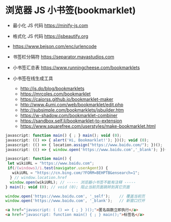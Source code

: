 # 浏览器 JS 小书签(bookmarklet)

- 最小化 JS 代码 https://minify-js.com
- 格式化 JS 代码 https://jsbeautify.org
- https://www.bejson.com/enc/urlencode

- 书签栏分隔符 https://separator.mayastudios.com
- 小书签汇总表 https://www.runningcheese.com/bookmarklets
- 小书签在线生成工具
  * http://js.do/blog/bookmarklets
  * https://mrcoles.com/bookmarklet
  * https://caiorss.github.io/bookmarklet-maker
  * http://www.4umi.com/web/bookmarklet/edit.php
  * http://subsimple.com/bookmarklets/jsbuilder.htm
  * https://w-shadow.com/bookmarklet-combiner
  * https://sandbox.self.li/bookmarklet-to-extension
  * https://www.squarefree.com/userstyles/make-bookmarklet.html

```js
javascript: function main() { ; } main(); void (0);
javascript: (() => { alert('Hi, Bookmarklet!'); })(); void (0);
javascript: (() => { location.assign("https://www.baidu.com/"); })();
javascript: (() => { window.open('https://www.baidu.com','_blank'); })();

javascript: function main() {
 let wikiURL = "https://www.baidu.com";
 if(/(windows)/i.test(navigator.userAgent)) {
   wikiURL = "https://cn.bing.com/?FORM=BEHPTB&ensearch=1";
  } // window.location.href
  window.open(wikiURL); // ----- 浏览器小书签不能有注释 -----
} main(); void (0); // void (0); 阻止当前页面跳转到其它页面

window.open('https://www.baidu.com', '_self');    // 覆盖当前页
window.open('https://www.baidu.com', '_blank');   // 新窗口打开
```

<!--
function main() { ... }
javascript:(()=>{ ... })();

浏览器 Edge 和 Chrome 的数据通用
书签数据：path/to/User Data/Default/Bookmarks
书签图标：path/to/User Data/Default/Favicons
历史记录：path/to/User Data/Default/History
搜索引擎：path/to/User Data/Default/Web Data
-->

```html
<a href="javascript: ( () => { ; } )();">匿名函数立即执行</a>
<a href="javascript: function main() { ; } main();">标签名</a>
```
